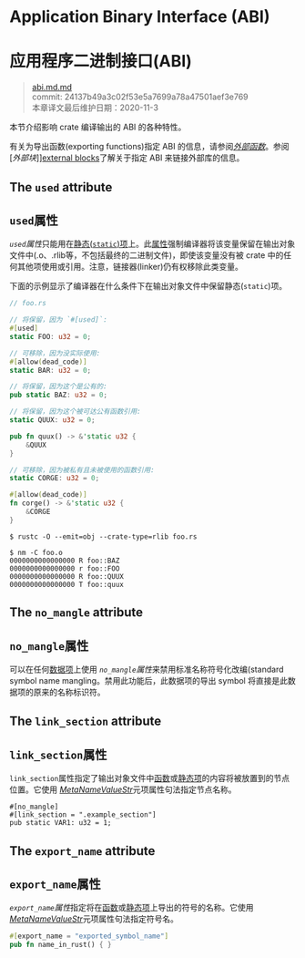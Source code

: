 # Application Binary Interface (ABI)
# 应用程序二进制接口(ABI)

>[abi.md.md](https://github.com/rust-lang/reference/blob/master/src/abi.md)\
>commit:  24137b49a3c02f53e5a7699a78a47501aef3e769 \
>本章译文最后维护日期：2020-11-3

本节介绍影响 crate 编译输出的 ABI 的各种特性。

有关为导出函数(exporting functions)指定 ABI 的信息，请参阅[*外部函数*][extern functions]。参阅[*外部块*]][external blocks]了解关于指定 ABI 来链接外部库的信息。

## The `used` attribute
## `used`属性

*`used`属性*只能用在[静态(`static`)项][`static` items]上。此[属性][attribute]强制编译器将该变量保留在输出对象文件中(.o、.rlib等，不包括最终的二进制文件)，即使该变量没有被 crate 中的任何其他项使用或引用。注意，链接器(linker)仍有权移除此类变量。

下面的示例显示了编译器在什么条件下在输出对象文件中保留静态(`static`)项。

``` rust
// foo.rs

// 将保留，因为 `#[used]`:
#[used]
static FOO: u32 = 0;

// 可移除，因为没实际使用:
#[allow(dead_code)]
static BAR: u32 = 0;

// 将保留，因为这个是公有的:
pub static BAZ: u32 = 0;

// 将保留，因为这个被可达公有函数引用:
static QUUX: u32 = 0;

pub fn quux() -> &'static u32 {
    &QUUX
}

// 可移除，因为被私有且未被使用的函数引用:
static CORGE: u32 = 0;

#[allow(dead_code)]
fn corge() -> &'static u32 {
    &CORGE
}
```

``` console
$ rustc -O --emit=obj --crate-type=rlib foo.rs

$ nm -C foo.o
0000000000000000 R foo::BAZ
0000000000000000 r foo::FOO
0000000000000000 R foo::QUUX
0000000000000000 T foo::quux
```

## The `no_mangle` attribute
## `no_mangle`属性

可以在任何[数据项][item]上使用 *`no_mangle`属性*来禁用标准名称符号化改编(standard symbol name mangling。禁用此功能后，此数据项的导出 symbol 将直接是此数据项的原来的名称标识符。

## The `link_section` attribute
## `link_section`属性

`link_section`属性指定了输出对象文件中[函数][function]或[静态项][static]的内容将被放置到的节点位置。它使用 [_MetaNameValueStr_]元项属性句法指定节点名称。

<!-- no_run: don't link. The format of the section name is platform-specific. -->
```rust,no_run
#[no_mangle]
#[link_section = ".example_section"]
pub static VAR1: u32 = 1;
```

## The `export_name` attribute
## `export_name`属性

*`export_name`属性*指定将在[函数][function]或[静态项][static]上导出的符号的名称。它使用 [_MetaNameValueStr_]元项属性句法指定符号名。

```rust
#[export_name = "exported_symbol_name"]
pub fn name_in_rust() { }
```

[_MetaNameValueStr_]: attributes.md#meta-item-attribute-syntax
[`static` items]: items/static-items.md
[attribute]: attributes.md
[extern functions]: items/functions.md#extern-function-qualifier
[external blocks]: items/external-blocks.md
[function]: items/functions.md
[item]: items.md
[static]: items/static-items.md

<!-- 2020-11-12-->
<!-- checked -->
